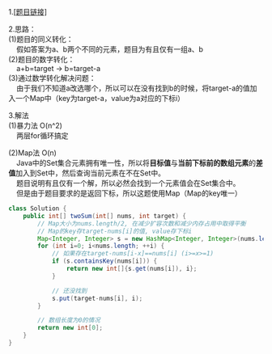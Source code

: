 1.[[题目链接]](https://leetcode-cn.com/problems/two-sum/)

2.思路：<br>
(1)题目的同义转化：<br>
&nbsp;&nbsp;&nbsp;&nbsp;假如答案为a、b两个不同的元素，题目为有且仅有一组a、b<br>
(2)题目的数字转化：<br>
&nbsp;&nbsp;&nbsp;&nbsp;a+b=target -> b=target-a<br>
(3)通过数学转化解决问题：<br>
&nbsp;&nbsp;&nbsp;&nbsp;由于我们不知道a改选哪个，所以可以在没有找到b的时候，将target-a的值加入一个Map中（key为target-a，value为a对应的下标i）

3.解法<br>
(1)暴力法 O(n^2)<br>
&nbsp;&nbsp;&nbsp;&nbsp;两层for循环搞定<br>

(2)Map法 O(n)<br>
&nbsp;&nbsp;&nbsp;&nbsp;Java中的Set集合元素拥有唯一性，所以将**目标值**与**当前下标前的数组元素**的**差值**加入到Set中，然后查询当前元素在不在Set中。<br>
&nbsp;&nbsp;&nbsp;&nbsp;题目说明有且仅有一个解，所以必然会找到一个元素值会在Set集合中。<br>
&nbsp;&nbsp;&nbsp;&nbsp;但是由于题目要求的是返回下标，所以这题使用Map（Map的key唯一）
```java
class Solution {
    public int[] twoSum(int[] nums, int target) {
        // Map大小为nums.length/2, 在减少扩容次数和减少内存占用中取得平衡
        // Map的key存target-nums[i]的值, value存下标i
        Map<Integer, Integer> s = new HashMap<Integer, Integer>(nums.length/2);
        for (int i=0; i<nums.length; ++i) {
            // 如果存在target-nums[i-x]==nums[i] (i>=x>=1)
            if (s.containsKey(nums[i])) {
                return new int[]{s.get(nums[i]), i};
            }

            // 还没找到
            s.put(target-nums[i], i);
        }

        // 数组长度为0的情况
        return new int[0];
    }
}
```